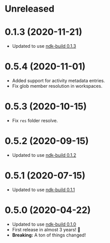 # Unreleased

# 0.1.3 (2020-11-21)

- Updated to use [ndk-build 0.1.3](../ndk-build/CHANGELOG.md#012-2020-11-21)

# 0.5.4 (2020-11-01)

- Added support for activity metadata entries.
- Fix glob member resolution in workspaces.

# 0.5.3 (2020-10-15)

- Fix `res` folder resolve.

# 0.5.2 (2020-09-15)

- Updated to use [ndk-build 0.1.2](../ndk-build/CHANGELOG.md#012-2020-09-15)

# 0.5.1 (2020-07-15)

- Updated to use [ndk-build 0.1.1](../ndk-build/CHANGELOG.md#011-2020-07-15)

# 0.5.0 (2020-04-22)

- Updated to use [ndk-build 0.1.0](../ndk-build/CHANGELOG.md#010-2020-04-22)
- First release in almost 3 years! 🎉
- **Breaking:** A ton of things changed!
